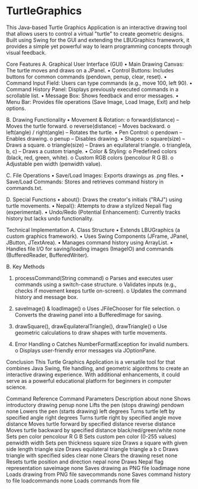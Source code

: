 # TurtleGraphics

This Java-based Turtle Graphics Application is an interactive drawing tool that allows users to control a virtual "turtle" to create geometric designs. Built using Swing for the GUI and extending the LBUGraphics framework, it provides a simple yet powerful way to learn programming concepts through visual feedback.

Core Features
A. Graphical User Interface (GUI)
•	Main Drawing Canvas: The turtle moves and draws on a JPanel.
•	Control Buttons: Includes buttons for common commands (pendown, penup, clear, reset).
•	Command Input Field: Users can type commands (e.g., move 100, left 90).
•	Command History Panel: Displays previously executed commands in a scrollable list.
•	Message Box: Shows feedback and error messages.
•	Menu Bar: Provides file operations (Save Image, Load Image, Exit) and help options.


B. Drawing Functionality
•	Movement & Rotation:
o	forward(distance) – Moves the turtle forward.
o	reverse(distance) – Moves backward.
o	left(angle) / right(angle) – Rotates the turtle.
•	Pen Control:
o	pendown – Enables drawing.
o	penup – Disables drawing.
•	Shapes:
o	square(size) – Draws a square.
o	triangle(size) – Draws an equilateral triangle.
o	triangle(a, b, c) – Draws a custom triangle.
•	Color & Styling:
o	Predefined colors (black, red, green, white).
o	Custom RGB colors (pencolour R G B).
o	Adjustable pen width (penwidth value).


C. File Operations
•	Save/Load Images: Exports drawings as .png files.
•	Save/Load Commands: Stores and retrieves command history in commands.txt.


D. Special Functions
•	about(): Draws the creator's initials ("RAJ") using turtle movements.
•	Nepal(): Attempts to draw a stylized Nepali flag (experimental).
•	Undo/Redo (Potential Enhancement): Currently tracks history but lacks undo functionality.


Technical Implementation
A. Class Structure
•	Extends LBUGraphics (a custom graphics framework).
•	Uses Swing Components (JFrame, JPanel, JButton, JTextArea).
•	Manages command history using ArrayList<String>.
•	Handles file I/O for saving/loading images (ImageIO) and commands (BufferedReader, BufferedWriter).


B. Key Methods
1.	processCommand(String command)
o	Parses and executes user commands using a switch-case structure.
o	Validates inputs (e.g., checks if movement keeps turtle on-screen).
o	Updates the command history and message box.


3.	saveImage() & loadImage()
o	Uses JFileChooser for file selection.
o	Converts the drawing panel into a BufferedImage for saving.


4.	drawSquare(), drawEquilateralTriangle(), drawTriangle()
o	Use geometric calculations to draw shapes with turtle movements.

5.	Error Handling
o	Catches NumberFormatException for invalid numbers.
o	Displays user-friendly error messages via JOptionPane.


Conclusion
This Turtle Graphics Application is a versatile tool for that combines Java Swing, file handling, and geometric algorithms to create an interactive drawing experience. With additional enhancements, it could serve as a powerful educational platform for beginners in computer science.

Command Reference
Command	Parameters	Description
about	none	Shows introductory drawing
penup	none	Lifts the pen (stops drawing)
pendown	none	Lowers the pen (starts drawing)
left	degrees	Turns turtle left by specified angle
right	degrees	Turns turtle right by specified angle
move	distance	Moves turtle forward by specified distance
reverse	distance	Moves turtle backward by specified distance
black/red/green/white	none	Sets pen color
pencolour	R G B	Sets custom pen color (0-255 values)
penwidth	width	Sets pen thickness
square	size	Draws a square with given side length
triangle	size	Draws equilateral triangle
triangle	a b c	Draws triangle with specified sides
clear	none	Clears the drawing
reset	none	Resets turtle position and direction
nepal	none	Draws Nepal flag representation
saveimage	none	Saves drawing as PNG file
loadimage	none	Loads drawing from PNG file
savecommands	none	Saves command history to file
loadcommands	none	Loads commands from file
